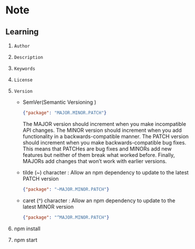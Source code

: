 # Note

## Learning

1. `Author`
2. `Description`
3. `Keywords`
4. `License`
5. `Version`
   - SemVer(Semantic Versioning )

       ```json
       {"package": "MAJOR.MINOR.PATCH"}
       ```

     The MAJOR version should increment when you make incompatible API changes. The MINOR version should increment when you add functionality in a backwards-compatible manner. The PATCH version should increment when you make backwards-compatible bug fixes. This means that PATCHes are bug fixes and MINORs add new features but neither of them break what worked before. Finally, MAJORs add changes that won’t work with earlier versions.

   - tilde (~) character : Allow an npm dependency to update to the latest PATCH version

       ```json
       {"package": "~MAJOR.MINOR.PATCH"}
       ```

   - caret (^) character : Allow an npm dependency to update to the latest MINOR version

       ```json
       {"package": "^MAJOR.MINOR.PATCH"}
       ```

6. npm install
7. npm start
